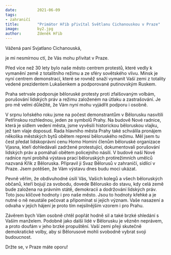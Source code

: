 ```yaml
---
date:         2021-06-09
tags:         
- zahraničí
title:        "Primátor Hřib přivítal Světlanu Cichanouskou v Praze"
image: 	      by2.jpg
author:       Zdeněk Hřib
---
```


Vážená paní Svjatlano Cichanouská,

je mi nesmírnou ctí, že Vás mohu přivítat v Praze.

Před více než 30 lety bylo naše město centrem protestů, které vedly k vymanění země z totalitního režimu a ze sféry sovětského vlivu. Minsk je nyní centrem demonstrací, které se rovněž snaží vymanit Vaší zemi z totality vedené prezidentem Lukašenkem a podporované putinovským Ruskem.

Praha setrvale podporuje běloruské protesty proti zfalšovaným volbám, porušování lidských práv a režimu založeném na útlaku a zastrašování. Je pro mě velmi důležité, že Vám nyní mohu vyjádřit podporu i osobně.

V srpnu loňského roku jsme na počest demonstrantům v Bělorusku nasvítili Petřínskou rozhlednou, jeden ze symbolů Prahy. Na budově Nové radnice, která je sídlem vedení města, jsme vyvěsili historickou běloruskou vlajku, jež tam vlaje doposud. Rada hlavního města Prahy také schválila pronájem několika městských bytů obětem represí běloruského režimu. Měl jsem tu čest předat lidskoprávní cenu Homo Homini členům běloruské organizace Vjasna, kteří dohledávali zadržené protestující, dokumentovali porušování lidských práv a pomáhali obětem policejního násilí. V budově naší Nové radnice nyní probíhá výstava prací běloruských protirežimních umělců nazvaná Křik z Běloruska. Připravil ji Svaz Bělorusů v zahraničí, sídlící v Praze. Jsem potěšen, že Vám výstavu dnes budu moci ukázat.

Pevně věřím, že obdivuhodné úsilí Vás, Vašich kolegů a všech běloruských občanů, kteří bojují za svobodu, dovede Bělorusko do stavu, kdy celá země bude založena na právním státě, demokracii a dodržování lidských práv. Toto jsou klíčové hodnoty i pro naše město. Jsou to hodnoty křehké a je nutné o ně neustále pečovat a připomínat si jejich význam. Vaše nasazení a odvaha v jejich hájení je proto tím nejsilnějším vzorem i pro Prahu.

Závěrem bych Vám osobně chtěl popřát hodně sil a také brzké shledání s Vaším manželem. Podobně jako další lidé v Bělorusku je vězněn neprávem, a proto doufám v jeho brzké propuštění. Vaší zemi přeji skutečně demokratické volby, aby si Bělorusové mohli svobodně vybrat svoji budoucnost.

Držte se, v Praze máte oporu!
